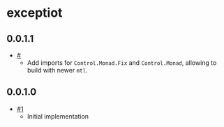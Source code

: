 # exceptiot

## 0.0.1.1

* [#]()
    * Add imports for `Control.Monad.Fix` and `Control.Monad`, allowing to build
      with newer `mtl`.

## 0.0.1.0

* [#1](https://github.com/parsonsmatt/exceptiot/pull/1)
    * Initial implementation
